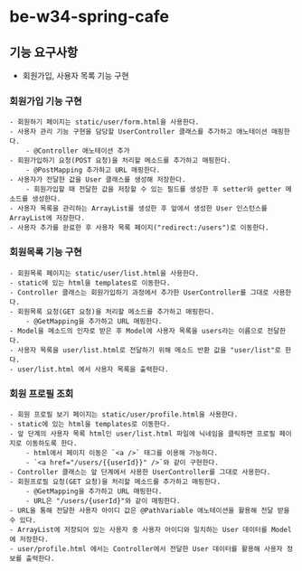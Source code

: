 # be-w34-spring-cafe

## 기능 요구사항

- 회원가입, 사용자 목록 기능 구현
### 회원가입 기능 구현
    - 회원하기 페이지는 static/user/form.html을 사용한다.
    - 사용자 관리 기능 구현을 담당할 UserController 클래스를 추가하고 애노테이션 매핑한다.
        - @Controller 애노테이션 추가
    - 회원가입하기 요청(POST 요청)을 처리할 메소드를 추가하고 매핑한다.
        - @PostMapping 추가하고 URL 매핑한다.
    - 사용자가 전달한 값을 User 클래스를 생성해 저장한다.
        - 회원가입할 때 전달한 값을 저장할 수 있는 필드를 생성한 후 setter와 getter 메소드를 생성한다.
    - 사용자 목록을 관리하는 ArrayList를 생성한 후 앞에서 생성한 User 인스턴스를 ArrayList에 저장한다.
    - 사용자 추가를 완료한 후 사용자 목록 페이지("redirect:/users")로 이동한다.
### 회원목록 기능 구현
    - 회원목록 페이지는 static/user/list.html을 사용한다.
    - static에 있는 html을 templates로 이동한다.
    - Controller 클래스는 회원가입하기 과정에서 추가한 UserController를 그대로 사용한다.
    - 회원목록 요청(GET 요청)을 처리할 메소드를 추가하고 매핑한다.
        - @GetMapping을 추가하고 URL 매핑한다.
    - Model을 메소드의 인자로 받은 후 Model에 사용자 목록을 users라는 이름으로 전달한다.
    - 사용자 목록을 user/list.html로 전달하기 위해 메소드 반환 값을 "user/list"로 한다.
    - user/list.html 에서 사용자 목록을 출력한다.
### 회원 프로필 조회
    - 회원 프로필 보기 페이지는 static/user/profile.html을 사용한다.
    - static에 있는 html을 templates로 이동한다.
    - 앞 단계의 사용자 목록 html인 user/list.html 파일에 닉네임을 클릭하면 프로필 페이지로 이동하도록 한다.
        - html에서 페이지 이동은 `<a />` 태그를 이용해 가능하다.
        - `<a href="/users/{{userId}}" />`와 같이 구현한다.
    - Controller 클래스는 앞 단계에서 사용한 UserController를 그대로 사용한다.
    - 회원프로필 요청(GET 요청)을 처리할 메소드를 추가하고 매핑한다.
        - @GetMapping을 추가하고 URL 매핑한다.
        - URL은 "/users/{userId}"와 같이 매핑한다.
    - URL을 통해 전달한 사용자 아이디 값은 @PathVariable 애노테이션을 활용해 전달 받을 수 있다.
    - ArrayList에 저장되어 있는 사용자 중 사용자 아이디와 일치하는 User 데이터를 Model에 저장한다.
    - user/profile.html 에서는 Controller에서 전달한 User 데이터를 활용해 사용자 정보를 출력한다.